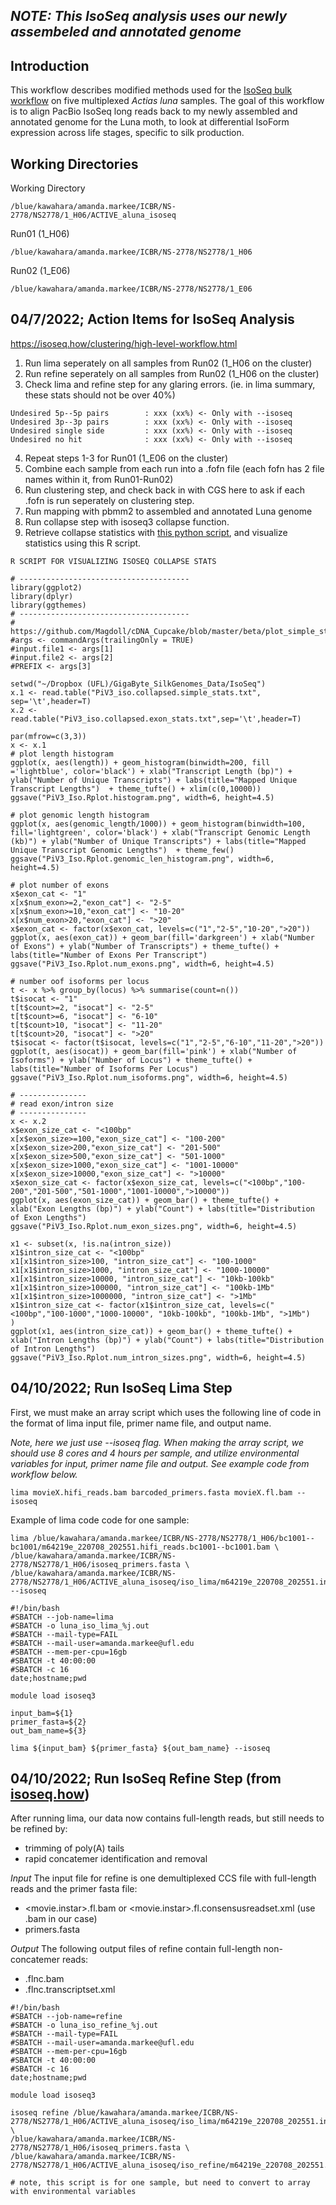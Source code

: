 ## _NOTE: This IsoSeq analysis uses our newly assembeled and annotated genome_ ##

## Introduction
This workflow describes modified methods used for the [IsoSeq bulk workflow](https://isoseq.how/clustering/cli-workflow.html) on five multiplexed _Actias luna_ samples. The goal of this workflow is to align PacBio IsoSeq long reads back to my newly assembled and annotated genome for the Luna moth, to look at differential IsoForm expression across life stages, specific to silk production.

## Working Directories

Working Directory
```
/blue/kawahara/amanda.markee/ICBR/NS-2778/NS2778/1_H06/ACTIVE_aluna_isoseq
```

Run01 (1_H06)
```
/blue/kawahara/amanda.markee/ICBR/NS-2778/NS2778/1_H06
```

Run02 (1_E06)
```
/blue/kawahara/amanda.markee/ICBR/NS-2778/NS2778/1_E06
```

## **04/7/2022; Action Items for IsoSeq Analysis**

https://isoseq.how/clustering/high-level-workflow.html

1. Run lima seperately on all samples from Run02 (1_H06 on the cluster)
2. Run refine seperately on all samples from Run02 (1_H06 on the cluster)
3. Check lima and refine step for any glaring errors. (ie. in lima summary, these stats should not be over 40%)

```
Undesired 5p--5p pairs        : xxx (xx%) <- Only with --isoseq
Undesired 3p--3p pairs        : xxx (xx%) <- Only with --isoseq
Undesired single side         : xxx (xx%) <- Only with --isoseq
Undesired no hit              : xxx (xx%) <- Only with --isoseq
```

4. Repeat steps 1-3 for Run01 (1_E06 on the cluster)
5. Combine each sample from each run into a .fofn file (each fofn has 2 file names within it, from Run01-Run02)
6. Run clustering step, and check back in with CGS here to ask if each .fofn is run seperately on clustering step.
7. Run mapping with pbmm2 to assembled and annotated Luna genome 
8. Run collapse step with isoseq3 collapse function.
9. Retrieve collapse statistics with [this python script](https://github.com/Magdoll/cDNA_Cupcake/wiki/Cupcake:-supporting-scripts-for-Iso-Seq-after-clustering-step#summarizing-and-plotting-transcriptexonintron-stats-after-collapse), and visualize statistics using this R script.

```
R SCRIPT FOR VISUALIZING ISOSEQ COLLAPSE STATS

# --------------------------------------
library(ggplot2)
library(dplyr)
library(ggthemes)
# --------------------------------------
# https://github.com/Magdoll/cDNA_Cupcake/blob/master/beta/plot_simple_stats_post_collapse.R
#args <- commandArgs(trailingOnly = TRUE)
#input.file1 <- args[1]
#input.file2 <- args[2]
#PREFIX <- args[3]

setwd("~/Dropbox (UFL)/GigaByte_SilkGenomes_Data/IsoSeq")
x.1 <- read.table("PiV3_iso.collapsed.simple_stats.txt", sep='\t',header=T)
x.2 <- read.table("PiV3_iso.collapsed.exon_stats.txt",sep='\t',header=T)

par(mfrow=c(3,3))
x <- x.1
# plot length histogram
ggplot(x, aes(length)) + geom_histogram(binwidth=200, fill ='lightblue', color='black') + xlab("Transcript Length (bp)") + ylab("Number of Unique Transcripts") + labs(title="Mapped Unique Transcript Lengths")  + theme_tufte() + xlim(c(0,10000))
ggsave("PiV3_Iso.Rplot.histogram.png", width=6, height=4.5)

# plot genomic length histogram
ggplot(x, aes(genomic_length/1000)) + geom_histogram(binwidth=100, fill='lightgreen', color='black') + xlab("Transcript Genomic Length (kb)") + ylab("Number of Unique Transcripts") + labs(title="Mapped Unique Transcript Genomic Lengths")  + theme_few()
ggsave("PiV3_Iso.Rplot.genomic_len_histogram.png", width=6, height=4.5)

# plot number of exons
x$exon_cat <- "1"
x[x$num_exon>=2,"exon_cat"] <- "2-5"
x[x$num_exon>=10,"exon_cat"] <- "10-20"
x[x$num_exon>20,"exon_cat"] <- ">20"
x$exon_cat <- factor(x$exon_cat, levels=c("1","2-5","10-20",">20"))
ggplot(x, aes(exon_cat)) + geom_bar(fill='darkgreen') + xlab("Number of Exons") + ylab("Number of Transcripts") + theme_tufte() + labs(title="Number of Exons Per Transcript")
ggsave("PiV3_Iso.Rplot.num_exons.png", width=6, height=4.5)

# number oof isoforms per locus
t <- x %>% group_by(locus) %>% summarise(count=n())
t$isocat <- "1"
t[t$count>=2, "isocat"] <- "2-5"
t[t$count>=6, "isocat"] <- "6-10"
t[t$count>10, "isocat"] <- "11-20"
t[t$count>20, "isocat"] <- ">20"
t$isocat <- factor(t$isocat, levels=c("1","2-5","6-10","11-20",">20"))
ggplot(t, aes(isocat)) + geom_bar(fill='pink') + xlab("Number of Isoforms") + ylab("Number of Locus") + theme_tufte() + labs(title="Number of Isoforms Per Locus")
ggsave("PiV3_Iso.Rplot.num_isoforms.png", width=6, height=4.5)

# ---------------
# read exon/intron size
# ---------------
x <- x.2
x$exon_size_cat <- "<100bp"
x[x$exon_size>=100,"exon_size_cat"] <- "100-200"
x[x$exon_size>200,"exon_size_cat"] <- "201-500"
x[x$exon_size>500,"exon_size_cat"] <- "501-1000"
x[x$exon_size>1000,"exon_size_cat"] <- "1001-10000"
x[x$exon_size>10000,"exon_size_cat"] <- ">10000"
x$exon_size_cat <- factor(x$exon_size_cat, levels=c("<100bp","100-200","201-500","501-1000","1001-10000",">10000"))
ggplot(x, aes(exon_size_cat)) + geom_bar() + theme_tufte() + xlab("Exon Lengths (bp)") + ylab("Count") + labs(title="Distribution of Exon Lengths")
ggsave("PiV3_Iso.Rplot.num_exon_sizes.png", width=6, height=4.5)

x1 <- subset(x, !is.na(intron_size))
x1$intron_size_cat <- "<100bp"
x1[x1$intron_size>100, "intron_size_cat"] <- "100-1000"
x1[x1$intron_size>1000, "intron_size_cat"] <- "1000-10000"
x1[x1$intron_size>10000, "intron_size_cat"] <- "10kb-100kb"
x1[x1$intron_size>100000, "intron_size_cat"] <- "100kb-1Mb"
x1[x1$intron_size>1000000, "intron_size_cat"] <- ">1Mb"
x1$intron_size_cat <- factor(x1$intron_size_cat, levels=c("<100bp","100-1000","1000-10000", "10kb-100kb", "100kb-1Mb", ">1Mb")
)
ggplot(x1, aes(intron_size_cat)) + geom_bar() + theme_tufte() + xlab("Intron Lengths (bp)") + ylab("Count") + labs(title="Distribution of Intron Lengths")
ggsave("PiV3_Iso.Rplot.num_intron_sizes.png", width=6, height=4.5)
```

## 04/10/2022; Run IsoSeq Lima Step 

First, we must make an array script which uses the following line of code in the format of lima input file, primer name file, and output name. 

_Note, here we just use --isoseq flag. When making the array script, we should use 8 cores and 4 hours per sample, and utilize environmental variables for input, primer name file and output. See example code from workflow below._

```
lima movieX.hifi_reads.bam barcoded_primers.fasta movieX.fl.bam --isoseq
```

Example of lima code code for one sample:
```
lima /blue/kawahara/amanda.markee/ICBR/NS-2778/NS2778/1_H06/bc1001--bc1001/m64219e_220708_202551.hifi_reads.bc1001--bc1001.bam \
/blue/kawahara/amanda.markee/ICBR/NS-2778/NS2778/1_H06/isoseq_primers.fasta \
/blue/kawahara/amanda.markee/ICBR/NS-2778/NS2778/1_H06/ACTIVE_aluna_isoseq/iso_lima/m64219e_220708_202551.instar1.bam --isoseq
```

```
#!/bin/bash
#SBATCH --job-name=lima
#SBATCH -o luna_iso_lima_%j.out
#SBATCH --mail-type=FAIL
#SBATCH --mail-user=amanda.markee@ufl.edu
#SBATCH --mem-per-cpu=16gb
#SBATCH -t 40:00:00
#SBATCH -c 16
date;hostname;pwd

module load isoseq3

input_bam=${1}
primer_fasta=${2}
out_bam_name=${3}

lima ${input_bam} ${primer_fasta} ${out_bam_name} --isoseq

```

## 04/10/2022; Run IsoSeq Refine Step (from [isoseq.how](https://isoseq.how/clustering/cli-workflow.html))

After running lima, our data now contains full-length reads, but still needs to be refined by:

- trimming of poly(A) tails
- rapid concatemer identification and removal

_Input_
The input file for refine is one demultiplexed CCS file with full-length reads and the primer fasta file:
- <movie.instar>.fl.bam or <movie.instar>.fl.consensusreadset.xml (use .bam in our case)
- primers.fasta

_Output_
The following output files of refine contain full-length non-concatemer reads:
- <movie>.flnc.bam
- <movie>.flnc.transcriptset.xml

  
```
#!/bin/bash
#SBATCH --job-name=refine
#SBATCH -o luna_iso_refine_%j.out
#SBATCH --mail-type=FAIL
#SBATCH --mail-user=amanda.markee@ufl.edu
#SBATCH --mem-per-cpu=16gb
#SBATCH -t 40:00:00
#SBATCH -c 16
date;hostname;pwd

module load isoseq3

isoseq refine /blue/kawahara/amanda.markee/ICBR/NS-2778/NS2778/1_H06/ACTIVE_aluna_isoseq/iso_lima/m64219e_220708_202551.instar1.bam \
/blue/kawahara/amanda.markee/ICBR/NS-2778/NS2778/1_H06/isoseq_primers.fasta \
/blue/kawahara/amanda.markee/ICBR/NS-2778/NS2778/1_H06/ACTIVE_aluna_isoseq/iso_refine/m64219e_220708_202551.instar1.flnc.bam

# note, this script is for one sample, but need to convert to array with environmental variables
```

